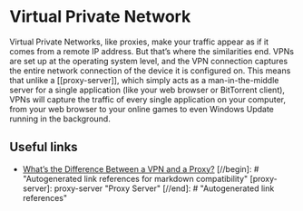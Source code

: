 # Virtual Private Network

Virtual Private Networks, like proxies, make your traffic appear as if it comes from a remote IP address. But that’s where the similarities end. VPNs are set up at the operating system level, and the VPN connection captures the entire network connection of the device it is configured on. This means that unlike a [[proxy-server]], which simply acts as a man-in-the-middle server for a single application (like your web browser or BitTorrent client), VPNs will capture the traffic of every single application on your computer, from your web browser to your online games to even Windows Update running in the background.

## Useful links

- [What’s the Difference Between a VPN and a Proxy?](https://www.howtogeek.com/247190/whats-the-difference-between-a-vpn-and-a-proxy/)
  [//begin]: # "Autogenerated link references for markdown compatibility"
  [proxy-server]: proxy-server "Proxy Server"
  [//end]: # "Autogenerated link references"
